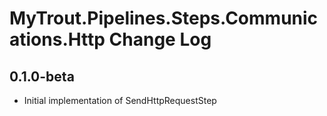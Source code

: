 # MyTrout.Pipelines.Steps.Communications.Http Change Log


## 0.1.0-beta
- Initial implementation of SendHttpRequestStep
